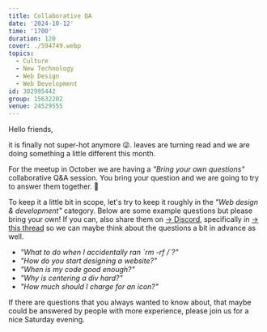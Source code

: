 ```yaml
---
title: Collaborative QA
date: '2024-10-12'
time: '1700'
duration: 120
cover: ./594749.webp
topics:
  - Culture
  - New Technology
  - Web Design
  - Web Development
id: 302995442
group: 15632202
venue: 24529555
---
```


Hello friends,

it is finally not super-hot anymore 😜. leaves are turning read and we are doing something a little different this month.

For the meetup in October we are having a *"Bring your own questions"* collaborative Q&A session. You bring your question and we are going to try to answer them together. 🤗

To keep it a little bit in scope, let's try to keep it roughly in the *"Web design & development"* category. Below are some example questions but please bring your own! If you can, also share them on [→ Discord](https://owddm.com/discord), specifically in [→ this thread](https://discord.com/channels/1034792577293094972/1280878880168611891) so we can maybe think about the questions a bit in advance as well.

* *"What to do when I accidentally ran \`rm -rf /\`?"*
* *"How do you start designing a website?"*
* *"When is my code good enough?"*
* *"Why is centering a div hard?"*
* *"How much should I charge for an icon?"*

If there are questions that you always wanted to know about, that maybe could be answered by people with more experience, please join us for a nice Saturday evening.

